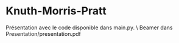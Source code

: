 # Knuth-Morris-Pratt

Présentation avec le code disponible dans main.py. \\
Beamer dans Presentation/presentation.pdf
